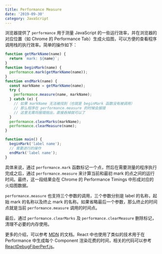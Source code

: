 ```yaml
---
title: Performance Measure
date: '2019-09-30'
category: JavaScript
---
```


浏览器提供了 `performance` 用于测量 JavaScript 的一些运行效率，并在浏览器的对应位置（如 Chrome 的 Performance Tab）生成火焰图，可以方便的查看程序调用栈的执行效率。简单的操作如下：

```javascript
function getMarkName(name) {
  return `mark: ${name}`;
}
function beginMark(name) {
  performance.mark(getMarkName(name));
}
function endMark(name) {
  const markName = getMarkName(name);
  try {
    performance.measure(name, markName);
  } catch (e) {
    // 如果 markName 无法被找到（也就是 beginMark 函数没有被调用）
    // 那么程序在 performance.measure 的时候会报错
    // 这里无需将报错抛出，直接吞掉就可以了
  }
  performance.clearMarks(markName);
  performance.clearMeasure(name);
}

function main() {
  beginMark('label name');
  // 需要进行的操作
  endMark('label name');
}
```

具体来说，通过 `performance.mark` 函数标记一个点，然后在需要测量的程序执行完成之后，通过 `performance.measure` 来计算当前和最初 mark 的点之间的运行时间。最终，这一段结果会在 Chrome 的 Performance Timings 中形成对应的火焰图数据。

`performance.measure` 也支持三个参数的调用，三个参数分别是 label 的名称，起始 mark 的名称以及终止 mark 的名称。如果省略最后一个参数，那么终止的时间点就是当前 `performance.measure` 调用的时间点。

最后，通过 `performance.clearMarks` 及 `performance.clearMeasure` 删除标记，清理不必要的内存使用。

更多的介绍，可以参考 [MDN](https://developer.mozilla.org/en-US/docs/Web/API/Performance) 的文档。React 中也使用了类似的技术用于在 Performance 中生成每个 Component 渲染花费的时间，相关的代码可以参考 [ReactDebugFiberPerf.js](https://github.com/facebook/react/blob/50addf4c0e411e351de7290c8c60ec775c25c8c4/packages/react-reconciler/src/ReactDebugFiberPerf.js#L80)。
